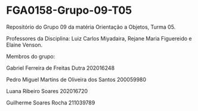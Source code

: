 # FGA0158-Grupo-09-T05
Repositório do Grupo 09 da matéria Orientação a Objetos, Turma 05.

Professores da Disciplina:
Luiz Carlos Miyadaira, Rejane Maria Figuereido e Elaine Venson.

Membros do grupo:

Gabriel Ferreira de Freitas Dutra
202016248

Pedro Miguel Martins de Oliveira dos Santos
200059980

Luana Ribeiro Soares 
202016720

Guilherme Soares Rocha
211039789

